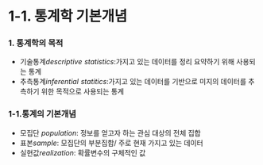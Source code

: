 # 1-1. 통계학 기본개념

### 1. 통계학의 목적

- 기술통계$descriptive\,\,statistics$:가지고 있는 데이터를 정리 요약하기 위해 사용되는 통계
- 추측통계$inferential \,\,statitics$:가지고 있는 데이터를 기반으로 미지의 데이터를 추측하기 위한 목적으로 사용되는 통계

### 1-1.통계의 기본개념

- 모집단 $population$: 정보를 얻고자 하는 관심 대상의 전체 집합
- 표본$sample$: 모집단의 부분집합/ 주로 현재 가지고 있는 데이터
- 실현값$realization$: 확률변수의 구체적인 값